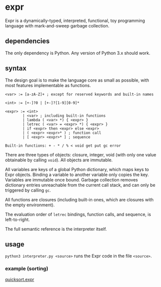 # expr
Expr is a dynamically-typed, interpreted, functional, toy programming language with mark-and-sweep garbage collection.

## dependencies

The only dependency is Python. Any version of Python 3.x should work.

## syntax

The design goal is to make the language core as small as possible, with most features implementable as functions.

```
<var> := [a-zA-Z]+ ; except for reserved keywords and built-in names

<int> := [+-]?0 | [+-]?[1-9][0-9]*

<expr> := <int>
        | <var> ; including built-in functions
        | lambda ( <var> *) { <expr> }
        | letrec ( <var> = <expr> *) { <expr> }
        | if <expr> then <expr> else <expr>
        | ( <expr> <expr>* ) ; function call
        | [ <expr> <expr>* ] ; sequence

Built-in functions: + - * / % < void get put gc error
```

There are three types of objects: closure, integer, void (with only one value obtainable by calling `void`). All objects are immutable.

All variables are keys of a global Python dictionary, which maps keys to Expr objects. Binding a variable to another variable only copies the key. Variables are immutable once bound. Garbage collection removes dictionary entries unreachable from the current call stack, and can only be triggered by calling `gc`.

All functions are closures (including built-in ones, which are closures with the empty environment).

The evaluation order of `letrec` bindings, function calls, and sequence, is left-to-right.

The full semantic reference is the interpreter itself.

## usage

`python3 interpreter.py <source>` runs the Expr code in the file `<source>`.

### example (sorting)

[quicksort.expr](quicksort.expr)
